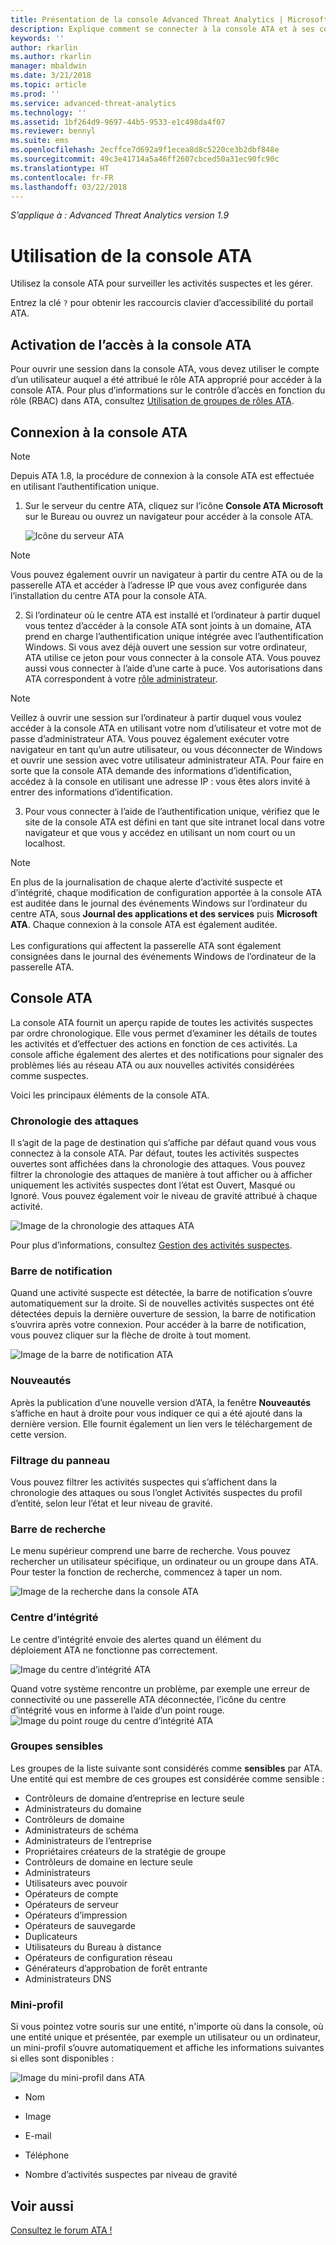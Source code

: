 ```yaml
---
title: Présentation de la console Advanced Threat Analytics | Microsoft Docs
description: Explique comment se connecter à la console ATA et à ses composants
keywords: ''
author: rkarlin
ms.author: rkarlin
manager: mbaldwin
ms.date: 3/21/2018
ms.topic: article
ms.prod: ''
ms.service: advanced-threat-analytics
ms.technology: ''
ms.assetid: 1bf264d9-9697-44b5-9533-e1c498da4f07
ms.reviewer: bennyl
ms.suite: ems
ms.openlocfilehash: 2ecffce7d692a9f1ecea8d8c5220ce3b2dbf848e
ms.sourcegitcommit: 49c3e41714a5a46ff2607cbced50a31ec90fc90c
ms.translationtype: HT
ms.contentlocale: fr-FR
ms.lasthandoff: 03/22/2018
---
```

*S’applique à : Advanced Threat Analytics version 1.9*



# <a name="working-with-the-ata-console"></a>Utilisation de la console ATA

Utilisez la console ATA pour surveiller les activités suspectes et les gérer.

Entrez la clé `?` pour obtenir les raccourcis clavier d’accessibilité du portail ATA. 

## <a name="enabling-access-to-the-ata-console"></a>Activation de l’accès à la console ATA
Pour ouvrir une session dans la console ATA, vous devez utiliser le compte d’un utilisateur auquel a été attribué le rôle ATA approprié pour accéder à la console ATA. Pour plus d’informations sur le contrôle d’accès en fonction du rôle (RBAC) dans ATA, consultez [Utilisation de groupes de rôles ATA](ata-role-groups.md).

## <a name="logging-into-the-ata-console"></a>Connexion à la console ATA

>[!NOTE]
 > Depuis ATA 1.8, la procédure de connexion à la console ATA est effectuée en utilisant l’authentification unique.

1. Sur le serveur du centre ATA, cliquez sur l’icône **Console ATA Microsoft** sur le Bureau ou ouvrez un navigateur pour accéder à la console ATA.

    ![Icône du serveur ATA](media/ata-server-icon.png)

 >[!NOTE]
 > Vous pouvez également ouvrir un navigateur à partir du centre ATA ou de la passerelle ATA et accéder à l’adresse IP que vous avez configurée dans l’installation du centre ATA pour la console ATA.    

2.  Si l’ordinateur où le centre ATA est installé et l’ordinateur à partir duquel vous tentez d’accéder à la console ATA sont joints à un domaine, ATA prend en charge l’authentification unique intégrée avec l’authentification Windows. Si vous avez déjà ouvert une session sur votre ordinateur, ATA utilise ce jeton pour vous connecter à la console ATA. Vous pouvez aussi vous connecter à l’aide d’une carte à puce. Vos autorisations dans ATA correspondent à votre [rôle administrateur](ata-role-groups.md).

 > [!NOTE]
 > Veillez à ouvrir une session sur l’ordinateur à partir duquel vous voulez accéder à la console ATA en utilisant votre nom d’utilisateur et votre mot de passe d’administrateur ATA. Vous pouvez également exécuter votre navigateur en tant qu’un autre utilisateur, ou vous déconnecter de Windows et ouvrir une session avec votre utilisateur administrateur ATA. Pour faire en sorte que la console ATA demande des informations d’identification, accédez à la console en utilisant une adresse IP : vous êtes alors invité à entrer des informations d’identification.

3. Pour vous connecter à l’aide de l’authentification unique, vérifiez que le site de la console ATA est défini en tant que site intranet local dans votre navigateur et que vous y accédez en utilisant un nom court ou un localhost.

> [!NOTE]
> En plus de la journalisation de chaque alerte d’activité suspecte et d’intégrité, chaque modification de configuration apportée à la console ATA est auditée dans le journal des événements Windows sur l’ordinateur du centre ATA, sous **Journal des applications et des services** puis **Microsoft ATA**. Chaque connexion à la console ATA est également auditée.<br></br>  Les configurations qui affectent la passerelle ATA sont également consignées dans le journal des événements Windows de l’ordinateur de la passerelle ATA. 



## <a name="the-ata-console"></a>Console ATA

La console ATA fournit un aperçu rapide de toutes les activités suspectes par ordre chronologique. Elle vous permet d’examiner les détails de toutes les activités et d’effectuer des actions en fonction de ces activités. La console affiche également des alertes et des notifications pour signaler des problèmes liés au réseau ATA ou aux nouvelles activités considérées comme suspectes.

Voici les principaux éléments de la console ATA.


### <a name="attack-time-line"></a>Chronologie des attaques

Il s’agit de la page de destination qui s’affiche par défaut quand vous vous connectez à la console ATA. Par défaut, toutes les activités suspectes ouvertes sont affichées dans la chronologie des attaques. Vous pouvez filtrer la chronologie des attaques de manière à tout afficher ou à afficher uniquement les activités suspectes dont l’état est Ouvert, Masqué ou Ignoré. Vous pouvez également voir le niveau de gravité attribué à chaque activité.

![Image de la chronologie des attaques ATA](media/ATA-Suspicious-Activity-Timeline.jpg)

Pour plus d’informations, consultez [Gestion des activités suspectes](working-with-suspicious-activities.md).

### <a name="notification-bar"></a>Barre de notification

Quand une activité suspecte est détectée, la barre de notification s’ouvre automatiquement sur la droite. Si de nouvelles activités suspectes ont été détectées depuis la dernière ouverture de session, la barre de notification s’ouvrira après votre connexion. Pour accéder à la barre de notification, vous pouvez cliquer sur la flèche de droite à tout moment.

![Image de la barre de notification ATA](media/notification-bar-1.7.png)

### <a name="whats-new"></a>Nouveautés

Après la publication d’une nouvelle version d’ATA, la fenêtre **Nouveautés** s’affiche en haut à droite pour vous indiquer ce qui a été ajouté dans la dernière version. Elle fournit également un lien vers le téléchargement de cette version.

### <a name="filtering-panel"></a>Filtrage du panneau

Vous pouvez filtrer les activités suspectes qui s’affichent dans la chronologie des attaques ou sous l’onglet Activités suspectes du profil d’entité, selon leur l’état et leur niveau de gravité.

### <a name="search-bar"></a>Barre de recherche

Le menu supérieur comprend une barre de recherche. Vous pouvez rechercher un utilisateur spécifique, un ordinateur ou un groupe dans ATA. Pour tester la fonction de recherche, commencez à taper un nom.

![Image de la recherche dans la console ATA](media/ATA-console-search.png)

### <a name="health-center"></a>Centre d’intégrité

Le centre d’intégrité envoie des alertes quand un élément du déploiement ATA ne fonctionne pas correctement.

![Image du centre d’intégrité ATA](media/ATA-Health-Issue.jpg)

Quand votre système rencontre un problème, par exemple une erreur de connectivité ou une passerelle ATA déconnectée, l’icône du centre d’intégrité vous en informe à l’aide d’un point rouge. ![Image du point rouge du centre d’intégrité ATA](media/ATA-Health-Center-Alert-red-dot.png)

### <a name="sensitive-groups"></a>Groupes sensibles

Les groupes de la liste suivante sont considérés comme **sensibles** par ATA. Une entité qui est membre de ces groupes est considérée comme sensible :

- Contrôleurs de domaine d’entreprise en lecture seule 
- Administrateurs du domaine 
- Contrôleurs de domaine 
- Administrateurs de schéma
- Administrateurs de l’entreprise 
- Propriétaires créateurs de la stratégie de groupe 
- Contrôleurs de domaine en lecture seule 
- Administrateurs  
- Utilisateurs avec pouvoir  
- Opérateurs de compte  
- Opérateurs de serveur   
- Opérateurs d’impression
- Opérateurs de sauvegarde
- Duplicateurs 
- Utilisateurs du Bureau à distance 
- Opérateurs de configuration réseau 
- Générateurs d’approbation de forêt entrante 
- Administrateurs DNS 


### <a name="mini-profile"></a>Mini-profil

Si vous pointez votre souris sur une entité, n'importe où dans la console, où une entité unique et présentée, par exemple un utilisateur ou un ordinateur, un mini-profil s’ouvre automatiquement et affiche les informations suivantes si elles sont disponibles :

![Image du mini-profil dans ATA](media/ATA-mini-profile.jpg)

-   Nom

-   Image

-   E-mail

-   Téléphone

-   Nombre d’activités suspectes par niveau de gravité



## <a name="see-also"></a>Voir aussi
[Consultez le forum ATA !](https://social.technet.microsoft.com/Forums/security/home?forum=mata)
